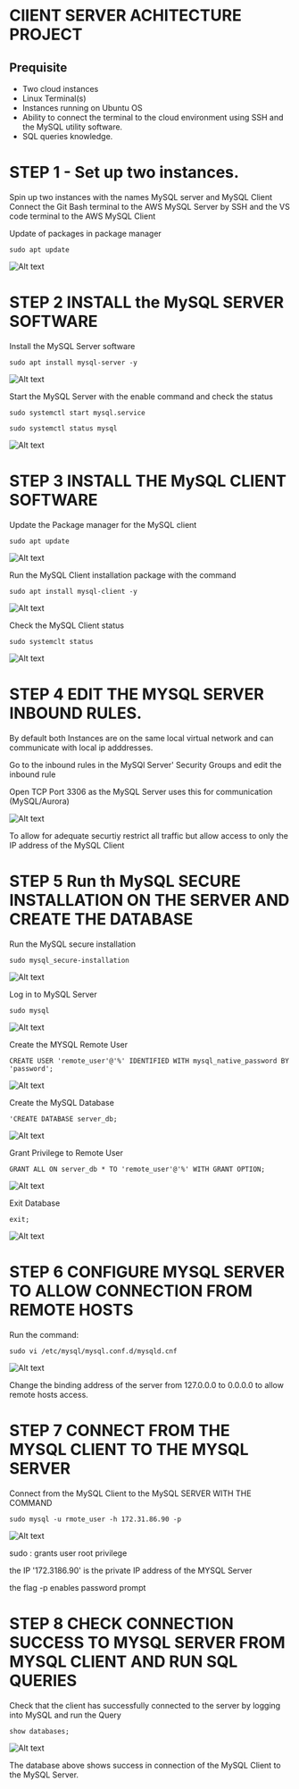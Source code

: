 # ClIENT SERVER ACHITECTURE PROJECT

## Prequisite 
- Two cloud instances
- Linux Terminal(s)
- Instances running on Ubuntu OS
- Ability to connect the terminal to the cloud environment using SSH and the MySQL utility software.
- SQL queries knowledge.


# STEP 1 - Set up two instances.

Spin up two instances with the names MySQL server and MySQL Client
Connect the Git Bash terminal to the AWS MySQL Server by SSH and the VS code terminal to the AWS MySQL Client

Update  of packages in package manager

`sudo apt update`

![Alt text](<images/sudo apt update.png>)

# STEP 2 INSTALL the MySQL SERVER SOFTWARE

Install the MySQL Server software

`sudo apt install mysql-server -y`

![Alt text](<images/server install1.png>)

Start the MySQL Server with the enable command and check the status

`sudo systemctl start mysql.service`

`sudo systemctl status mysql`

![Alt text](<images/enable and check status.png>)

# STEP 3 INSTALL THE MySQL CLIENT SOFTWARE

Update the Package manager for the MySQL client

`sudo apt update`

![Alt text](<images/client sudo update.png>)

Run the MySQL Client installation package with the command

`sudo apt install mysql-client -y`

![Alt text](<images/client install1.png>)

Check the MySQL Client status

`sudo systemclt status`

![Alt text](<images/client status.png>)

# STEP 4 EDIT THE MYSQL SERVER INBOUND RULES.

By default both Instances are on the same  local virtual network and can communicate with local ip adddresses.

Go to the inbound rules in the MySQl Server' Security Groups and edit the inbound rule

Open TCP Port 3306 as the MySQL Server uses this for communication (MySQL/Aurora)

![Alt text](<images/edit server inbound rule.png>)

To allow for adequate securtiy restrict all traffic but allow access to only the IP address of the MySQL Client

# STEP 5 Run th MySQL SECURE INSTALLATION  ON THE SERVER AND CREATE THE DATABASE

Run the MySQL secure installation

`sudo mysql_secure-installation`

![Alt text](<images/MySQL secure installation.png>)

Log in to MySQL Server

`sudo mysql`

![Alt text](<images/log in to mysql.png>)

Create the MYSQL Remote User

`CREATE USER 'remote_user'@'%' IDENTIFIED WITH mysql_native_password BY 'password';`

![Alt text](<images/create my SQL user.png>)

Create the MySQL Database

`'CREATE DATABASE server_db;`

![Alt text](<images/create mysql database.png>)

Grant Privilege to Remote User

`GRANT ALL ON server_db * TO 'remote_user'@'%' WITH GRANT OPTION;`

![Alt text](<images/grant mysql databse privileges.png>)

Exit Database

`exit;`

![Alt text](<images/exit mySQl.png>)

# STEP 6 CONFIGURE MYSQL SERVER TO ALLOW CONNECTION FROM REMOTE HOSTS

Run the command:

`sudo vi /etc/mysql/mysql.conf.d/mysqld.cnf `

![Alt text](<images/post bind address.png>)

Change the binding address of the server from 127.0.0.0 to 0.0.0.0 to allow remote hosts access.

# STEP 7 CONNECT FROM THE MYSQL CLIENT TO THE MYSQL SERVER

Connect from the MySQL Client  to the MySQL SERVER WITH THE COMMAND

`sudo mysql -u rmote_user -h 172.31.86.90 -p`

![Alt text](<images/client to server connection1.png>)

sudo : grants user root privilege

the IP '172.3186.90' is the private IP address of the MYSQL Server

the flag -p enables password prompt

# STEP 8 CHECK CONNECTION SUCCESS TO MYSQL SERVER FROM MYSQL CLIENT AND RUN SQL QUERIES

Check that the client has successfully connected to the server by logging into MySQL and run the Query

`show databases;`

![Alt text](<images/shown database.png>)

The database above shows success in connection of the MySQL Client to the MySQL Server.

